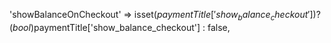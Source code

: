 'showBalanceOnCheckout' => isset($paymentTitle['show_balance_checkout']) ? (bool)$paymentTitle['show_balance_checkout'] : false,
